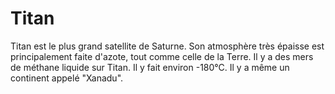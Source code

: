 # Titan

Titan est le plus grand satellite de Saturne. Son atmosphère très épaisse est
principalement faite d'azote, tout comme celle de la Terre. Il y a des mers de
méthane liquide sur Titan. Il y fait environ -180°C. Il y a même un continent
appelé "Xanadu".
